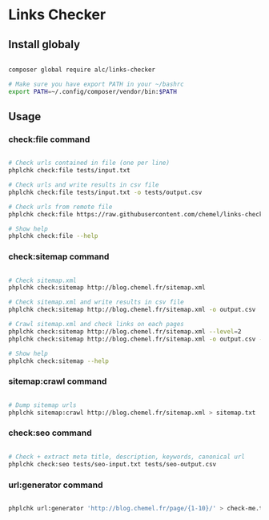 # Links Checker

## Install globaly

```bash

composer global require alc/links-checker

# Make sure you have export PATH in your ~/bashrc
export PATH=~/.config/composer/vendor/bin:$PATH

```

## Usage

### check:file command

```bash

# Check urls contained in file (one per line)
phplchk check:file tests/input.txt

# Check urls and write results in csv file
phplchk check:file tests/input.txt -o tests/output.csv

# Check urls from remote file
phplchk check:file https://raw.githubusercontent.com/chemel/links-checker/master/tests/input.txt

# Show help
phplchk check:file --help

```

### check:sitemap command

```bash

# Check sitemap.xml
phplchk check:sitemap http://blog.chemel.fr/sitemap.xml

# Check sitemap.xml and write results in csv file
phplchk check:sitemap http://blog.chemel.fr/sitemap.xml -o output.csv

# Crawl sitemap.xml and check links on each pages
phplchk check:sitemap http://blog.chemel.fr/sitemap.xml --level=2 
phplchk check:sitemap http://blog.chemel.fr/sitemap.xml -o output.csv --level=2 

# Show help
phplchk check:sitemap --help

```
### sitemap:crawl command

```bash

# Dump sitemap urls
phplchk sitemap:crawl http://blog.chemel.fr/sitemap.xml > sitemap.txt

```

### check:seo command

```bash

# Check + extract meta title, description, keywords, canonical url
phplchk check:seo tests/seo-input.txt tests/seo-output.csv

```

### url:generator command

```bash

phplchk url:generator 'http://blog.chemel.fr/page/{1-10}/' > check-me.txt

```
